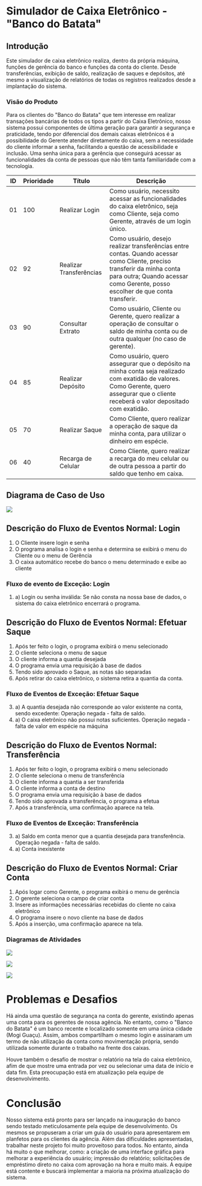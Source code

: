 # Simulador de Caixa Eletrônico - "Banco do Batata"

## Introdução
Este simulador de caixa eletrônico realiza, dentro da própria máquina, funções de gerência do banco e funções da conta do cliente. Desde transferências, exibição de saldo, realização de saques e depósitos, até mesmo a visualização de relatórios de todas os registros realizados desde a implantação do sistema. 

### Visão do Produto

Para os clientes do "Banco do Batata" que tem interesse em realizar transações bancárias de todos os tipos a partir do Caixa Eletrônico, nosso sistema possui componentes de última geração para garantir a segurança e praticidade, tendo por diferencial dos demais caixas eletrônicos é a possibilidade do Gerente atender diretamente do caixa, sem a necessidade do cliente informar a senha, facilitando a questão de acessibilidade e inclusão. Uma senha única para a gerência que conseguirá acessar as funcionalidades da conta de pessoas que não têm tanta familiaridade com a tecnologia. 


| ID  | Prioridade | Título                  | Descrição                                                                                                                                                                                                  |
| :-: | ---------- | ----------------------- | ---------------------------------------------------------------------------------------------------------------------------------------------------------------------------------------------------------- |
| 01  | 100        | Realizar Login          | Como usuário, necessito acessar as funcionalidades do caixa eletrônico, seja como Cliente, seja como Gerente, através de um login único.                                                                   |
| 02  | 92         | Realizar Transferências | Como usuário, desejo realizar transferências entre contas. Quando acessar como Cliente, preciso transferir da minha conta para outra; Quando acessar como Gerente, posso escolher de que conta transferir. |
| 03  | 90         | Consultar Extrato       | Como usuário, Cliente ou Gerente, quero realizar a operação de consultar o saldo de minha conta ou de outra qualquer (no caso de gerente).                                                                 |
| 04  | 85         | Realizar Depósito       | Como usuário, quero assegurar que o depósito na minha conta seja realizado com exatidão de valores. Como Gerente, quero assegurar que o cliente receberá o valor depositado com exatidão.                  |
| 05  | 70         | Realizar Saque          | Como Cliente, quero realizar a operação de saque da minha conta, para utilizar o dinheiro em espécie.                                                                                                      |
| 06  | 40         | Recarga de Celular      | Como Cliente, quero realizar a recarga do meu celular ou de outra pessoa a partir do saldo que tenho em caixa.                                                                                             |


## Diagrama de Caso de Uso 
![](https://i.imgur.com/ROWOztD.png)

## Descrição do Fluxo de Eventos Normal: Login
1. O Cliente insere login e senha
2. O programa analisa o login e senha e determina se exibirá o menu do Cliente ou o menu de Gerência
3. O caixa automático recebe do banco o menu determinado e exibe ao cliente
### Fluxo de evento de Exceção: Login
1. a) Login ou senha inválida: Se não consta na nossa base de dados, o sistema do caixa eletrônico encerrará o programa. 
   
## Descrição do Fluxo de Eventos Normal: Efetuar Saque
1. Após ter feito o login, o programa exibirá o menu selecionado
2. O cliente seleciona o menu de saque
3. O cliente informa a quantia desejada
4. O programa envia uma requisição à base de dados
5. Tendo sido aprovado o Saque, as notas são separadas
6. Após retirar do caixa eletrônico, o sistema retira a quantia da conta.

### Fluxo de Eventos de Exceção: Efetuar Saque
3. a) A quantia desejada não corresponde ao valor existente na conta, sendo excedente: Operação negada - falta de saldo. 
4. a) O caixa eletrônico não possui notas suficientes. Operação negada - falta de valor em espécie na máquina

## Descrição do Fluxo de Eventos Normal: Transferência
1. Após ter feito o login, o programa exibirá o menu selecionado
2. O cliente seleciona o menu de transferência
3. O cliente informa a quantia a ser transferida
4. O cliente informa a conta de destino
5. O programa envia uma requisição à base de dados
6. Tendo sido aprovada a transferência, o programa a efetua
7. Após a transferência, uma confirmação aparece na tela. 

### Fluxo de Eventos de Exceção: Transferência
3. a) Saldo em conta menor que a quantia desejada para transferência. Operação negada - falta de saldo. 
4. a) Conta inexistente

## Descrição do Fluxo de Eventos Normal: Criar Conta
1. Após logar como Gerente, o programa exibirá o menu de gerência
2. O gerente seleciona o campo de criar conta
3. Insere as informações necessárias recebidas do cliente no caixa eletrônico
4. O programa insere o novo cliente na base de dados
5. Após a inserção, uma confirmação aparece na tela. 

### Diagramas de Atividades
![](https://i.imgur.com/xj3dUFC.png)

![](https://i.imgur.com/sbtgefe.png)

![](https://i.imgur.com/rD4nPip.png)

# Problemas e Desafios
Há ainda uma questão de segurança na conta do gerente, existindo apenas uma conta para os gerentes de nossa agência. No entanto, como o "Banco do Batata" é um banco recente e localizado somente em uma única cidade (Mogi Guaçu). Assim, ambos compartilham o mesmo login e assinaram um termo de não utilização da conta como movimentação própria, sendo utilizada somente durante o trabalho na frente dos caixas. 

Houve também o desafio de mostrar o relatório na tela do caixa eletrônico, afim de que mostre uma entrada por vez ou selecionar uma data de início e data fim. Esta preocupação está em atualização pela equipe de desenvolvimento. 

# Conclusão 
Nosso sistema está pronto para ser lançado na inauguração do banco sendo testado meticulosamente pela equipe de desenvolvimento. Os mesmos se propuseram a criar um guia do usuário para apresentarem em planfetos para os clientes da agência. Além das dificuldades apresentadas, trabalhar neste projeto foi muito proveitoso para todos. No entanto, ainda há muito o que melhorar, como: a criação de uma interface gráfica para melhorar a experiência do usuário; impressão do relatório; solicitações de empréstimo direto no caixa com aprovação na hora e muito mais. A equipe está contente e buscará implementar a maioria na próxima atualização do sistema.
